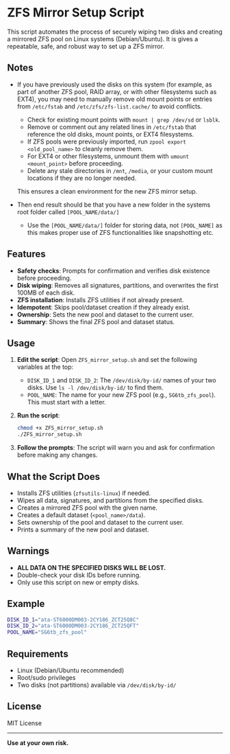 # ZFS Mirror Setup Script

This script automates the process of securely wiping two disks and creating a mirrored ZFS pool on Linux systems (Debian/Ubuntu). It is gives a repeatable, safe, and robust way to set up a ZFS mirror.

## Notes
- If you have previously used the disks on this system (for example, as part of another ZFS pool, RAID array, or with other filesystems such as EXT4), you may need to manually remove old mount points or entries from `/etc/fstab` and `/etc/zfs/zfs-list.cache/` to avoid conflicts.  
  - Check for existing mount points with `mount | grep /dev/sd` or `lsblk`.
  - Remove or comment out any related lines in `/etc/fstab` that reference the old disks, mount points, or EXT4 filesystems.
  - If ZFS pools were previously imported, run `zpool export <old_pool_name>` to cleanly remove them.
  - For EXT4 or other filesystems, unmount them with `umount <mount_point>` before proceeding.
  - Delete any stale directories in `/mnt`, `/media`, or your custom mount locations if they are no longer needed.

  This ensures a clean environment for the new ZFS mirror setup.

- Then end result should be that you have a new folder in the systems root folder called `[POOL_NAME/data/]` 
  - Use the `[POOL_NAME/data/]` folder for storing data, not `[POOL_NAME]` as this makes proper use of ZFS functionalities like snapshotting etc.  

## Features
- **Safety checks**: Prompts for confirmation and verifies disk existence before proceeding.
- **Disk wiping**: Removes all signatures, partitions, and overwrites the first 100MB of each disk.
- **ZFS installation**: Installs ZFS utilities if not already present.
- **Idempotent**: Skips pool/dataset creation if they already exist.
- **Ownership**: Sets the new pool and dataset to the current user.
- **Summary**: Shows the final ZFS pool and dataset status.

## Usage

1. **Edit the script**: Open `ZFS_mirror_setup.sh` and set the following variables at the top:
   - `DISK_ID_1` and `DISK_ID_2`: The `/dev/disk/by-id/` names of your two disks. Use `ls -l /dev/disk/by-id/` to find them.
   - `POOL_NAME`: The name for your new ZFS pool (e.g., `SG6tb_zfs_pool`). This must start with a letter.

2. **Run the script**:
   ```bash
   chmod +x ZFS_mirror_setup.sh
   ./ZFS_mirror_setup.sh
   ```

3. **Follow the prompts**: The script will warn you and ask for confirmation before making any changes.

## What the Script Does
- Installs ZFS utilities (`zfsutils-linux`) if needed.
- Wipes all data, signatures, and partitions from the specified disks.
- Creates a mirrored ZFS pool with the given name.
- Creates a default dataset (`<pool_name>/data`).
- Sets ownership of the pool and dataset to the current user.
- Prints a summary of the new pool and dataset.

## Warnings
- **ALL DATA ON THE SPECIFIED DISKS WILL BE LOST.**
- Double-check your disk IDs before running.
- Only use this script on new or empty disks.

## Example
```bash
DISK_ID_1="ata-ST6000DM003-2CY186_ZCT25Q8C"
DISK_ID_2="ata-ST6000DM003-2CY186_ZCT25QFT"
POOL_NAME="SG6tb_zfs_pool"
```

## Requirements
- Linux (Debian/Ubuntu recommended)
- Root/sudo privileges
- Two disks (not partitions) available via `/dev/disk/by-id/`

## License
MIT License

---
**Use at your own risk.**
